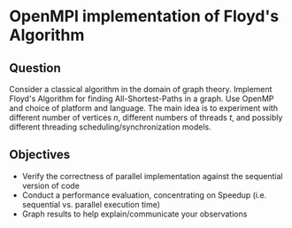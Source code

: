 # OpenMPI implementation of Floyd's Algorithm

## Question
Consider a classical algorithm in the domain of graph theory.  Implement Floyd's Algorithm for finding All-Shortest-Paths in a graph. Use OpenMP and choice of platform and language. The main idea is to experiment with different number of vertices *n*, different numbers of threads *t*, and possibly different threading scheduling/synchronization models.

## Objectives
* Verify the correctness of parallel implementation against the sequential version of code
* Conduct a performance evaluation, concentrating on Speedup (i.e. sequential vs. parallel execution time)
* Graph results to help explain/communicate your observations
